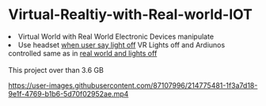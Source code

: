 # Virtual-Realtiy-with-Real-world-IOT

<li>Virtual World with Real World Electronic Devices manipulate</li>

<li>Use headset <u>when user say light off</u> VR Lights off and Ardiunos controlled same as in <u> real world and lights off</u></li><br>
This project over than 3.6 GB 




https://user-images.githubusercontent.com/87107996/214775481-1f3a7d18-9e1f-4769-b1b6-5d70f02952ae.mp4

